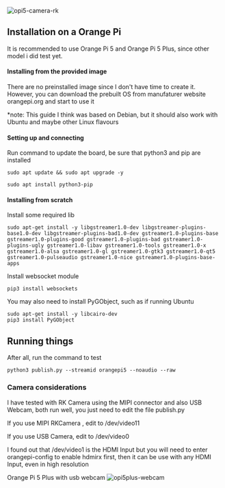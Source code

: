 
![opi5-camera-rk](https://github.com/steveseguin/raspberry_ninja/assets/5319910/63a664aa-acab-4a7e-a836-524b9a4460fb)

## Installation on a Orange Pi

It is recommended to use Orange Pi 5 and Orange Pi 5 Plus, since other model i did test yet.

#### Installing from the provided image

There are no preinstalled image since I don't have time to create it. However, you can download the prebuilt OS from manufaturer website orangepi.org and start to use it

*note: This guide I think was based on Debian, but it should also work with Ubuntu and maybe other Linux flavours

#### Setting up and connecting

Run command to update the board, be sure that python3 and pip are installed

``sudo apt update && sudo apt upgrade -y``

``sudo apt install python3-pip``

#### Installing from scratch

Install some required lib

``sudo apt-get install -y libgstreamer1.0-dev libgstreamer-plugins-base1.0-dev libgstreamer-plugins-bad1.0-dev gstreamer1.0-plugins-base gstreamer1.0-plugins-good gstreamer1.0-plugins-bad gstreamer1.0-plugins-ugly gstreamer1.0-libav gstreamer1.0-tools gstreamer1.0-x gstreamer1.0-alsa gstreamer1.0-gl gstreamer1.0-gtk3 gstreamer1.0-qt5 gstreamer1.0-pulseaudio gstreamer1.0-nice gstreamer1.0-plugins-base-apps``

Install websocket module

``pip3 install websockets``

You may also need to install PyGObject, such as if running Ubuntu


```
sudo apt-get install -y libcairo-dev
pip3 install PyGObject
```

## Running things

After all, run the command to test

``python3 publish.py --streamid orangepi5 --noaudio --raw``

### Camera considerations

I have tested with RK Camera using the MIPI connector and also USB Webcam, both run well, you just need to edit the file publish.py 

If you use MIPI RKCamera , edit to /dev/video11

If you use USB Camera, edit to /dev/video0 

I found out that /dev/video1 is the HDMI Input but you will need to enter orangepi-config to enable hdmirx first, then it can be use with any HDMI Input, even in high resolution

Orange Pi 5 Plus with usb webcam
![opi5plus-webcam](https://github.com/steveseguin/raspberry_ninja/assets/5319910/25934ec7-da3a-4cff-96ac-5a723840caf4)
